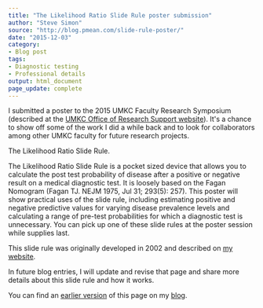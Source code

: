 ```yaml
---
title: "The Likelihood Ratio Slide Rule poster submission"
author: "Steve Simon"
source: "http://blog.pmean.com/slide-rule-poster/"
date: "2015-12-03"
category:
- Blog post
tags:
- Diagnostic testing
- Professional details
output: html_document
page_update: complete
---
```


I submitted a poster to the 2015 UMKC Faculty Research Symposium (described at the [UMKC Office of Research Support website][ors1]). It's a chance to show off some of the work I did a while back and to look for collaborators among other UMKC faculty for future research projects.

<!---More--->

The Likelihood Ratio Slide Rule.

The Likelihood Ratio Slide Rule is a pocket sized device that allows you to calculate the post test probability of disease after a positive or negative result on a medical diagnostic test. It is loosely based on the Fagan Nomogram (Fagan TJ. NEJM 1975, Jul 31; 293(5): 257). This poster will show practical uses of the slide rule, including estimating positive and negative predictive values for varying disease prevalence levels and calculating a range of pre-test probabilities for which a diagnostic test is unnecessary. You can pick up one of these slide rules at the poster session while supplies last.

This slide rule was originally developed in 2002 and described on [my website][sim3].

In future blog entries, I will update and revise that page and share more details about this slide rule and how it works.

You can find an [earlier version][sim1] of this page on my [blog][sim2].

[sim1]: http://blog.pmean.com/social-media-for-scientists/
[sim2]: http://blog.pmean.com

[sim3]: http://www.pmean.com/08/sliderule.html

[ors1]: http://ors.umkc.edu/office-of-research-services/2015-faculty-research-symposium
